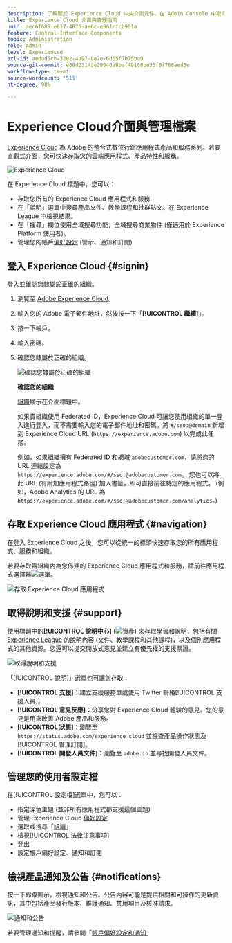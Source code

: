 ```yaml
---
description: 了解關於 Experience Cloud 中央介面元件。在 Admin Console 中取得使用者和產品管理說明，啟用 Experience Cloud 服務的應用程式。取得客群庫、客戶屬性、Experience Cloud 資產等說明。
title: Experience Cloud 介面與管理指南
uuid: aec6f689-e617-4876-ae6c-e961cfcb991a
feature: Central Interface Components
topic: Administration
role: Admin
level: Experienced
exl-id: aedad5cb-3282-4a97-8e7e-6d65f7b75ba9
source-git-commit: e88d23143e29040a8baf49108be35f8f766aed5e
workflow-type: tm+mt
source-wordcount: '511'
ht-degree: 98%

---
```


# Experience Cloud介面與管理檔案

[Experience Cloud](https://experience.adobe.com) 為 Adobe 的整合式數位行銷應用程式產品和服務系列。若要直觀式介面，您可快速存取您的雲端應用程式、產品特性和服務。

![Experience Cloud](assets/landing.png)

在 Experience Cloud 標題中，您可以：

* 存取您所有的 Experience Cloud 應用程式和服務
* 在「說明」選單中搜尋產品文件、教學課程和社群貼文。在 Experience League 中檢視結果。
* 在「搜尋」欄位使用全域搜尋功能，全域搜尋商業物件 (僅適用於 Experience Platform 使用者)。
* 管理您的帳戶[偏好設定](features/account-preferences.md) (警示、通知和訂閱)

## 登入 Experience Cloud {#signin}

登入並確認您隸屬於正確的[組織](administration/organizations.md)。

1. 瀏覽至 [Adobe Experience Cloud](https://experience.adobe.com)。
1. 輸入您的 Adobe 電子郵件地址，然後按一下「**[!UICONTROL 繼續]**」。
1. 按一下帳戶。
1. 輸入密碼。
1. 確認您隸屬於正確的組織。

   ![確認您隸屬於正確的組織](assets/organizations-menu.png)

   **確認您的組織**

   [組織](administration/organizations.md)顯示在介面標題中。

   如果貴組織使用 Federated ID，Experience Cloud 可讓您使用組織的單一登入進行登入，而不需要輸入您的電子郵件地址和密碼。將 `#/sso:@domain` 新增到 Experience Cloud URL (`https://experience.adobe.com`) 以完成此任務。

   例如，如果組織擁有 Federated ID 和網域 `adobecustomer.com`，請將您的 URL 連結設定為 `https://experience.adobe.com/#/sso:@adobecustomer.com`。 您也可以將此 URL (有附加應用程式路徑) 加入書籤，即可直接前往特定的應用程式。 (例如，Adobe Analytics 的 URL 為 `https://experience.adobe.com/#/sso:@adobecustomer.com/analytics`。)

## 存取 Experience Cloud 應用程式 {#navigation}

在登入 Experience Cloud 之後，您可以從統一的標頭快速存取您的所有應用程式、服務和組織。

若要存取貴組織內為您佈建的 Experience Cloud 應用程式和服務，請前往應用程式選擇器![選單](assets/apps-icon.png)。

![存取 Experience Cloud 應用程式](assets/platform-core-services.png)

## 取得說明和支援 {#support}

使用標題中的&#x200B;**[!UICONTROL 說明中心]** (![資產](assets/help-icon.png)) 來存取學習和說明，包括有關 [Experience League](https://experienceleague.adobe.com/#home) 的說明內容 (文件、教學課程和其他課程)，以及個別應用程式的其他資源。您還可以提交開放式意見並建立有優先權的支援票證。

![取得說明和支援](assets/search-menu.png)

「[!UICONTROL 說明]」選單也可讓您存取：

* **[!UICONTROL 支援]：**&#x200B;建立支援服務單或使用 Twitter 聯絡[!UICONTROL 支援人員]。
* **[!UICONTROL 意見反應]：**&#x200B;分享您對 Experience Cloud 體驗的意見。您的意見是用來改善 Adobe 產品和服務。
* **[!UICONTROL 狀態]：**&#x200B;瀏覽至 `https://status.adobe.com/experience_cloud` 並檢查產品操作狀態及[!UICONTROL 管理訂閱]。
* **[!UICONTROL 開發人員文件]：**&#x200B;瀏覽至 `adobe.io` 並尋找開發人員文件。

## 管理您的使用者設定檔

在[!UICONTROL 設定檔]選單中，您可以：

* 指定深色主題 (並非所有應用程式都支援這個主題)
* 管理 Experience Cloud [偏好設定](features/account-preferences.md)
* 選取或搜尋「[組織](administration/organizations.md)」
* 檢視[!UICONTROL 法律注意事項]
* 登出
* 設定帳戶偏好設定、通知和訂閱

## 檢視產品通知及公告 {#notifications}

按一下鈴鐺圖示，檢視通知和公告。公告內容可能是提供相關和可操作的更新資訊，其中包括產品發行版本、維護通知、共用項目及核准請求。

![通知和公告](assets/notifications-menu-small.png)

若要管理通知和提醒，請參閱「[帳戶偏好設定和通知](features/account-preferences.md)」
